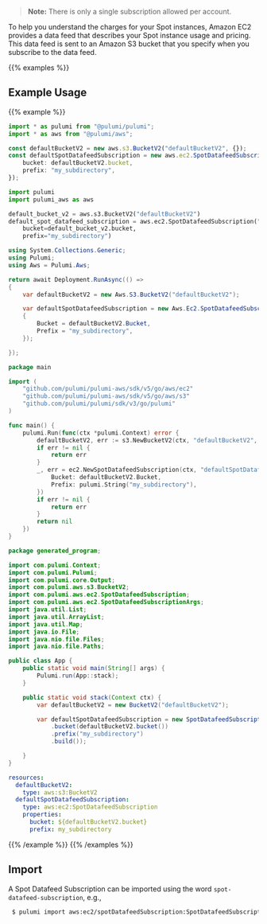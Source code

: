 > **Note:** There is only a single subscription allowed per account.

To help you understand the charges for your Spot instances, Amazon EC2 provides a data feed that describes your Spot instance usage and pricing.
This data feed is sent to an Amazon S3 bucket that you specify when you subscribe to the data feed.

{{% examples %}}
## Example Usage
{{% example %}}

```typescript
import * as pulumi from "@pulumi/pulumi";
import * as aws from "@pulumi/aws";

const defaultBucketV2 = new aws.s3.BucketV2("defaultBucketV2", {});
const defaultSpotDatafeedSubscription = new aws.ec2.SpotDatafeedSubscription("defaultSpotDatafeedSubscription", {
    bucket: defaultBucketV2.bucket,
    prefix: "my_subdirectory",
});
```
```python
import pulumi
import pulumi_aws as aws

default_bucket_v2 = aws.s3.BucketV2("defaultBucketV2")
default_spot_datafeed_subscription = aws.ec2.SpotDatafeedSubscription("defaultSpotDatafeedSubscription",
    bucket=default_bucket_v2.bucket,
    prefix="my_subdirectory")
```
```csharp
using System.Collections.Generic;
using Pulumi;
using Aws = Pulumi.Aws;

return await Deployment.RunAsync(() => 
{
    var defaultBucketV2 = new Aws.S3.BucketV2("defaultBucketV2");

    var defaultSpotDatafeedSubscription = new Aws.Ec2.SpotDatafeedSubscription("defaultSpotDatafeedSubscription", new()
    {
        Bucket = defaultBucketV2.Bucket,
        Prefix = "my_subdirectory",
    });

});
```
```go
package main

import (
	"github.com/pulumi/pulumi-aws/sdk/v5/go/aws/ec2"
	"github.com/pulumi/pulumi-aws/sdk/v5/go/aws/s3"
	"github.com/pulumi/pulumi/sdk/v3/go/pulumi"
)

func main() {
	pulumi.Run(func(ctx *pulumi.Context) error {
		defaultBucketV2, err := s3.NewBucketV2(ctx, "defaultBucketV2", nil)
		if err != nil {
			return err
		}
		_, err = ec2.NewSpotDatafeedSubscription(ctx, "defaultSpotDatafeedSubscription", &ec2.SpotDatafeedSubscriptionArgs{
			Bucket: defaultBucketV2.Bucket,
			Prefix: pulumi.String("my_subdirectory"),
		})
		if err != nil {
			return err
		}
		return nil
	})
}
```
```java
package generated_program;

import com.pulumi.Context;
import com.pulumi.Pulumi;
import com.pulumi.core.Output;
import com.pulumi.aws.s3.BucketV2;
import com.pulumi.aws.ec2.SpotDatafeedSubscription;
import com.pulumi.aws.ec2.SpotDatafeedSubscriptionArgs;
import java.util.List;
import java.util.ArrayList;
import java.util.Map;
import java.io.File;
import java.nio.file.Files;
import java.nio.file.Paths;

public class App {
    public static void main(String[] args) {
        Pulumi.run(App::stack);
    }

    public static void stack(Context ctx) {
        var defaultBucketV2 = new BucketV2("defaultBucketV2");

        var defaultSpotDatafeedSubscription = new SpotDatafeedSubscription("defaultSpotDatafeedSubscription", SpotDatafeedSubscriptionArgs.builder()        
            .bucket(defaultBucketV2.bucket())
            .prefix("my_subdirectory")
            .build());

    }
}
```
```yaml
resources:
  defaultBucketV2:
    type: aws:s3:BucketV2
  defaultSpotDatafeedSubscription:
    type: aws:ec2:SpotDatafeedSubscription
    properties:
      bucket: ${defaultBucketV2.bucket}
      prefix: my_subdirectory
```
{{% /example %}}
{{% /examples %}}

## Import

A Spot Datafeed Subscription can be imported using the word `spot-datafeed-subscription`, e.g.,

```sh
 $ pulumi import aws:ec2/spotDatafeedSubscription:SpotDatafeedSubscription mysubscription spot-datafeed-subscription
```

 